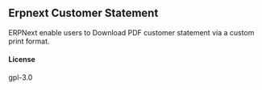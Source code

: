 ## Erpnext Customer Statement

ERPNext enable users to Download PDF customer statement via a custom print format.

#### License

gpl-3.0
